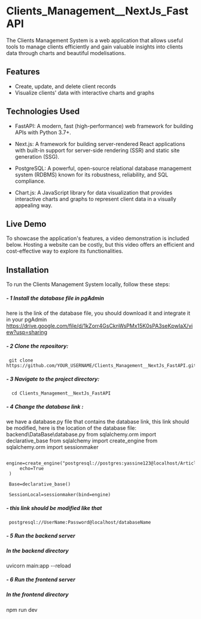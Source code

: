 # Clients_Management__NextJs_FastAPI

The Clients Management System is a web application that allows useful tools to manage clients efficiently and gain valuable insights into clients data through charts and beautiful modelisations.



## Features
- Create, update, and delete client records
- Visualize clients' data with interactive charts and graphs

## Technologies Used

- FastAPI: A modern, fast (high-performance) web framework for building APIs with Python 3.7+.

- Next.js: A framework for building server-rendered React applications with built-in support for server-side rendering (SSR) and static site generation (SSG).

- PostgreSQL: A powerful, open-source relational database management system (RDBMS) known for its robustness, reliability, and SQL compliance.

- Chart.js: A JavaScript library for data visualization that provides interactive charts and graphs to represent client data in a visually appealing way.



## Live Demo
To showcase the application's features, a video demonstration is included below. Hosting a website can be costly, but this video offers an efficient and cost-effective way to explore its functionalities.

## Installation

To run the Clients Management System locally, follow these steps:


##### - 1 Install the database file in pgAdmin
here is the link of the database file, you should download it and integrate it in your pgAdmin
     https://drive.google.com/file/d/1kZorr4GsCknWsPMx15K0sPA3seKpwIaX/view?usp=sharing




##### - 2 Clone the repository:
     git clone https://github.com/YOUR_USERNAME/Clients_Management__NextJs_FastAPI.git`



##### - 3 Navigate to the project directory:
      cd Clients_Management__NextJs_FastAPI



##### - 4 Change the database link :
we have a database.py file that contains the database link, this link should be modified, here is the location of the database file: backend\DataBase\database.py
     from sqlalchemy.orm import declarative_base
     from sqlalchemy import create_engine
     from sqlalchemy.orm import sessionmaker
     
     engine=create_engine("postgresql://postgres:yassine123@localhost/Article_DB",
         echo=True
     )
     
     Base=declarative_base()
     
     SessionLocal=sessionmaker(bind=engine)


##### - this link should be modified like that 
     postgresql://UserName:Password@localhost/databaseName


















##### - 5 Run the backend server
##### In the backend directory
uvicorn main:app --reload

##### - 6 Run the frontend server
##### In the frontend directory
npm run dev
     






